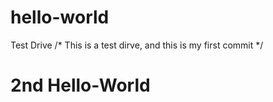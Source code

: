 # hello-world
Test Drive
/* This is a test dirve, and this is my first commit */

# 2nd Hello-World
